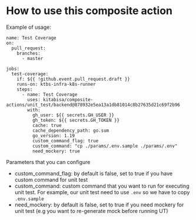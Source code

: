 # How to use this composite action
Example of usage:
```
name: Test Coverage
on:
  pull_request:
    branches:
      - master

jobs:
  test-coverage:
    if: ${{ !github.event.pull_request.draft }}
    runs-on: ktbs-infra-k8s-runner
    steps:
      - name: Test Coverage
        uses: kitabisa/composite-actions/unit_test/backend@878932e5ea13a1db81014c8b27635d21c69f2b96
        with:
          gh_user: ${{ secrets.GH_USER }}
          gh_token: ${{ secrets.GH_TOKEN }}
          cache: true
          cache_dependency_path: go.sum
          go_version: 1.19
          custom_command_flag: true
          custom_command: "cp ./params/.env.sample ./params/.env"
          need_mockery: true

```

Parameters that you can configure
- custom_command_flag: by default is false, set to true if you have custom command for unit test
- custom_command: custom command that you want to run for executing unit test. For example, our unit test need to use `.env` so we have to copy `.env.sample`
- need_mockery: by default is false, set to true if you need mockery for unit test (e.g you want to re-generate mock before running UT)
